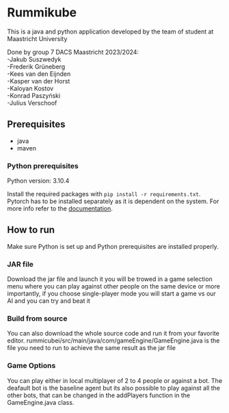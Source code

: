 # Rummikube
This is a java and python application developed by the team of student at Maastricht University

Done by group 7 DACS Maastricht 2023/2024: <br />
-Jakub Suszwedyk <br />
-Frederik Grüneberg <br />
-Kees van den Eijnden <br />
-Kasper van der Horst <br />
-Kaloyan Kostov <br />
-Konrad Paszyński <br />
-Julius Verschoof <br />

## Prerequisites
- java
- maven
### Python prerequisites

Python version: 3.10.4

Install the required packages with `pip install -r requirements.txt`.
Pytorch has to be installed separately as it is dependent on the system. For more info
refer to the [documentation](https://pytorch.org/get-started/locally/).


## How to run
Make sure Python is set up and Python prerequisites are installed properly.

### JAR file
Download the jar file and launch it you will be trowed in a game selection menu where you can play against other people
on the same device or more importantly, if you choose single-player mode you will start a game vs our AI and you can try
and beat it

### Build from source
You can also download the whole source code and run it from your favorite editor.
rummicubei/src/main/java/com/gameEngine/GameEngine.java is the file you need to run to achieve the same result as the jar
file

### Game Options
You can play either in local multiplayer of 2 to 4 people or against a bot. The deafault bot is the baseline agent but its also possible to play  against all the other bots, that can be changed in the addPlayers function in the GameEngine.java class.
